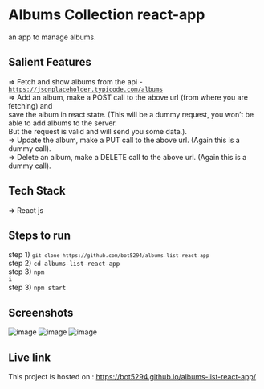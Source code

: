 # Albums Collection react-app

an app to manage albums.


## Salient Features
=>  Fetch and show albums from the api - <code>https://jsonplaceholder.typicode.com/albums</code><br>
=>  Add an album, make a POST call to the above url (from where you are fetching) and <br>
save the album in react state. (This will be a dummy request, you won’t be able to add albums to the server. <br>But the request is valid and will send you some data.).<br>
=>  Update the album, make a PUT call to the above url. (Again this is a dummy call).<br>
=>  Delete an album, make a DELETE call to the above url. (Again this is a dummy call).<br>


## Tech Stack
=> React js

## Steps to run
step 1) <code>`git clone https://github.com/bot5294/albums-list-react-app`</code><br>
step 2) <code>cd albums-list-react-app</code><br>
step 3) <code>npm i</code><br>
step 3) <code>npm start</code>

## Screenshots
![image](https://user-images.githubusercontent.com/72665229/191570364-3c247a96-f8a7-4ab4-b42f-74cf107331d6.png)
![image](https://user-images.githubusercontent.com/72665229/191570450-129dbe6b-1e53-422b-838a-83ab5882d440.png)
![image](https://user-images.githubusercontent.com/72665229/191570500-c5327e51-9bf6-4cd2-b474-8596b1e97140.png)




## Live link

This project is hosted on : https://bot5294.github.io/albums-list-react-app/
